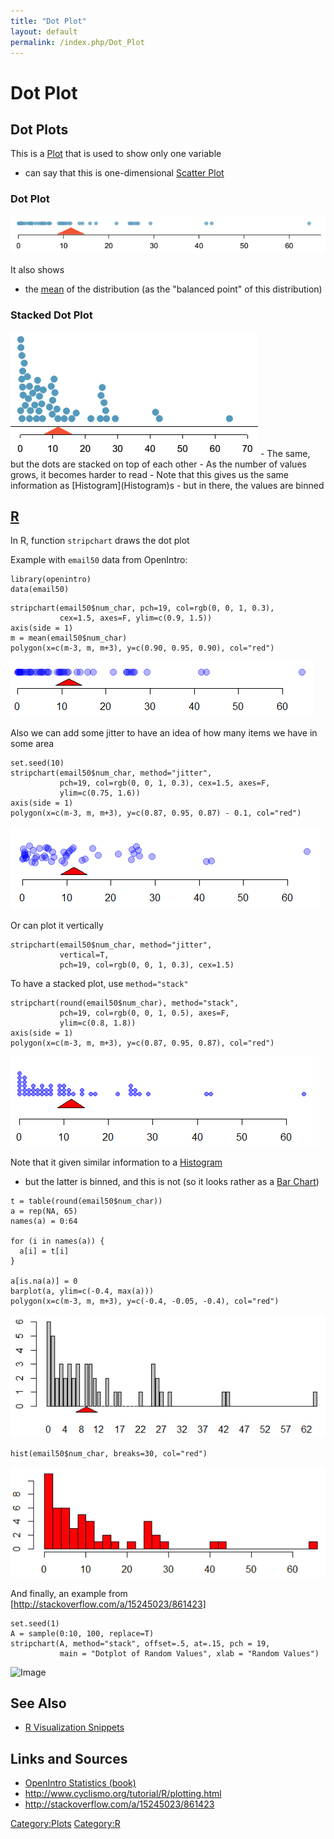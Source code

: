 ```yaml
---
title: "Dot Plot"
layout: default
permalink: /index.php/Dot_Plot
---
```


# Dot Plot

## Dot Plots
This is a [Plot](Plot) that is used to show only one variable
- can say that this is one-dimensional [Scatter Plot](Scatter_Plot)


### Dot Plot
<img src="https://raw.githubusercontent.com/alexeygrigorev/wiki-figures/master/b/openintrostat/dotplot-1.png" alt="Image">

It also shows
- the [mean](Expected_Value) of the distribution (as the "balanced point" of this distribution)


### Stacked Dot Plot
<img src="https://raw.githubusercontent.com/alexeygrigorev/wiki-figures/master/b/openintrostat/dotplot-2.png" alt="Image">
- The same, but the dots are stacked on top of each other
- As the number of values grows, it becomes harder to read
- Note that this gives us the same information as [Histogram](Histogram)s - but in there, the values are binned 



## [R](R)
In R, function <code>stripchart</code> draws the dot plot

Example with <code>email50</code> data from OpenIntro:
```carbon
library(openintro)
data(email50)
```


```scdoc
stripchart(email50$num_char, pch=19, col=rgb(0, 0, 1, 0.3), 
           cex=1.5, axes=F, ylim=c(0.9, 1.5))
axis(side = 1)
m = mean(email50$num_char)
polygon(x=c(m-3, m, m+3), y=c(0.90, 0.95, 0.90), col="red")
```

<img src="https://raw.githubusercontent.com/alexeygrigorev/wiki-figures/master/b/openintrostat/dotplot-r1.png" alt="Image">

Also we can add some jitter to have an idea of how many items we have in some area

```scdoc
set.seed(10)
stripchart(email50$num_char, method="jitter", 
           pch=19, col=rgb(0, 0, 1, 0.3), cex=1.5, axes=F,
           ylim=c(0.75, 1.6))
axis(side = 1)
polygon(x=c(m-3, m, m+3), y=c(0.87, 0.95, 0.87) - 0.1, col="red")
```

<img src="https://raw.githubusercontent.com/alexeygrigorev/wiki-figures/master/b/openintrostat/dotplot-r2.png" alt="Image">

Or can plot it vertically 
```scdoc
stripchart(email50$num_char, method="jitter", 
           vertical=T, 
           pch=19, col=rgb(0, 0, 1, 0.3), cex=1.5)
```

To have a stacked plot, use <code>method="stack"</code>


```scdoc
stripchart(round(email50$num_char), method="stack", 
           pch=19, col=rgb(0, 0, 1, 0.5), axes=F,
           ylim=c(0.8, 1.8))
axis(side = 1)
polygon(x=c(m-3, m, m+3), y=c(0.87, 0.95, 0.87), col="red")
```

<img src="https://raw.githubusercontent.com/alexeygrigorev/wiki-figures/master/b/openintrostat/dotplot-r3.png" alt="Image">

Note that it given similar information to a [Histogram](Histogram)
- but the latter is binned, and this is not (so it looks rather as a [Bar Chart](Bar_Chart))

```scdoc
t = table(round(email50$num_char))
a = rep(NA, 65)
names(a) = 0:64

for (i in names(a)) {
  a[i] = t[i]
}

a[is.na(a)] = 0
barplot(a, ylim=c(-0.4, max(a)))
polygon(x=c(m-3, m, m+3), y=c(-0.4, -0.05, -0.4), col="red")
```
<img src="https://raw.githubusercontent.com/alexeygrigorev/wiki-figures/master/b/openintrostat/dotplot-r3-as-hist-1.png" alt="Image">


```scdoc
hist(email50$num_char, breaks=30, col="red")
```

<img src="https://raw.githubusercontent.com/alexeygrigorev/wiki-figures/master/b/openintrostat/dotplot-r3-as-hist-2.png" alt="Image">

And finally, an example from [http://stackoverflow.com/a/15245023/861423]

```scdoc
set.seed(1)
A = sample(0:10, 100, replace=T)
stripchart(A, method="stack", offset=.5, at=.15, pch = 19,
           main = "Dotplot of Random Values", xlab = "Random Values")
```

<img src="http://i.stack.imgur.com/b14vG.png" alt="Image">


## See Also
- [R Visualization Snippets](R_Visualization_Snippets)

## Links and Sources
- [OpenIntro Statistics (book)](OpenIntro_Statistics_(book))
- http://www.cyclismo.org/tutorial/R/plotting.html
- http://stackoverflow.com/a/15245023/861423

[Category:Plots](Category_Plots)
[Category:R](Category_R)